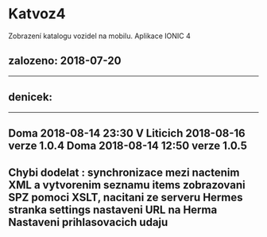 # Katvoz4
Zobrazení katalogu vozidel na mobilu. Aplikace IONIC 4
## zalozeno: 2018-07-20  
   ------------------------

## denicek:

------------------------------------------------------
Doma 2018-08-14  23:30
V Liticich 2018-08-16   verze 1.0.4
Doma 2018-08-14 12:50   verze 1.0.5
-------------------------------------
Chybi dodelat :
synchronizace mezi nactenim XML a vytvorenim seznamu items
zobrazovani SPZ pomoci XSLT,
nacitani ze serveru Hermes
stranka settings nastaveni URL na Herma
Nastaveni prihlasovacich udaju
-------------------------------------



